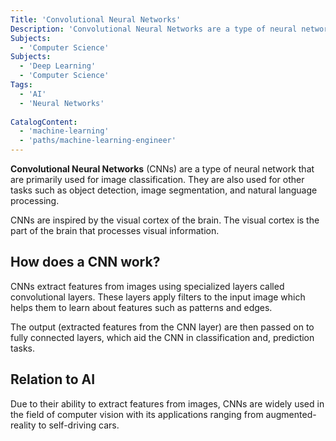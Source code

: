 ```yaml
---
Title: 'Convolutional Neural Networks'
Description: 'Convolutional Neural Networks are a type of neural network that are primarily used for image classification.'
Subjects:
  - 'Computer Science'
Subjects:
  - 'Deep Learning'
  - 'Computer Science'
Tags:
  - 'AI'
  - 'Neural Networks'
  
CatalogContent:
  - 'machine-learning'
  - 'paths/machine-learning-engineer'
---
```




**Convolutional Neural Networks** (CNNs) are a type of neural network that are primarily used for image classification. They are also used for other tasks such as object detection, image segmentation, and natural language processing.

CNNs are inspired by the visual cortex of the brain. The visual cortex is the part of the brain that processes visual information. 

## How does a CNN work?

CNNs extract features from images using specialized layers called convolutional layers. These layers apply filters to the input image which helps them to learn about features such as patterns and edges.

The output (extracted features from the CNN layer) are then passed on to fully connected layers, which aid the CNN in classification and, prediction tasks.

## Relation to AI

Due to their ability to extract features from images, CNNs are widely used in the field of computer vision with its applications ranging from augmented-reality to self-driving cars.

